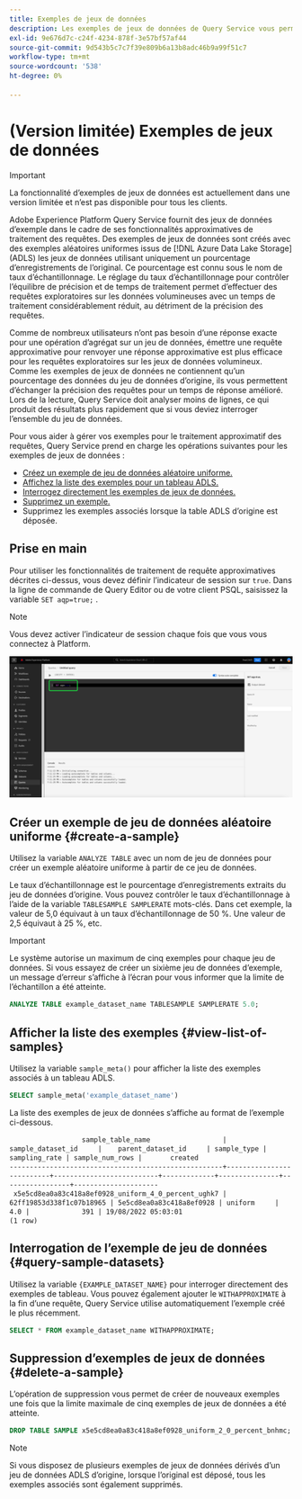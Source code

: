 ```yaml
---
title: Exemples de jeux de données
description: Les exemples de jeux de données de Query Service vous permettent de mener des requêtes exploratoires sur les données volumineuses avec un temps de traitement considérablement réduit au prix de la précision des requêtes. Ce guide fournit des informations sur la gestion de vos exemples pour le traitement approximatif des requêtes.
exl-id: 9e676d7c-c24f-4234-878f-3e57bf57af44
source-git-commit: 9d543b5c7c7f39e809b6a13b8adc46b9a99f51c7
workflow-type: tm+mt
source-wordcount: '538'
ht-degree: 0%

---
```


# (Version limitée) Exemples de jeux de données

>[!IMPORTANT]
>
>La fonctionnalité d’exemples de jeux de données est actuellement dans une version limitée et n’est pas disponible pour tous les clients.

Adobe Experience Platform Query Service fournit des jeux de données d’exemple dans le cadre de ses fonctionnalités approximatives de traitement des requêtes. Des exemples de jeux de données sont créés avec des exemples aléatoires uniformes issus de [!DNL Azure Data Lake Storage] (ADLS) les jeux de données utilisant uniquement un pourcentage d’enregistrements de l’original. Ce pourcentage est connu sous le nom de taux d’échantillonnage. Le réglage du taux d’échantillonnage pour contrôler l’équilibre de précision et de temps de traitement permet d’effectuer des requêtes exploratoires sur les données volumineuses avec un temps de traitement considérablement réduit, au détriment de la précision des requêtes.

Comme de nombreux utilisateurs n’ont pas besoin d’une réponse exacte pour une opération d’agrégat sur un jeu de données, émettre une requête approximative pour renvoyer une réponse approximative est plus efficace pour les requêtes exploratoires sur les jeux de données volumineux. Comme les exemples de jeux de données ne contiennent qu’un pourcentage des données du jeu de données d’origine, ils vous permettent d’échanger la précision des requêtes pour un temps de réponse amélioré. Lors de la lecture, Query Service doit analyser moins de lignes, ce qui produit des résultats plus rapidement que si vous deviez interroger l’ensemble du jeu de données.

Pour vous aider à gérer vos exemples pour le traitement approximatif des requêtes, Query Service prend en charge les opérations suivantes pour les exemples de jeux de données :

- [Créez un exemple de jeu de données aléatoire uniforme.](#create-a-sample)
- [Affichez la liste des exemples pour un tableau ADLS.](#view-list-of-samples)
- [Interrogez directement les exemples de jeux de données.](#query-sample-datasets)
- [Supprimez un exemple.](#delete-a-sample)
- Supprimez les exemples associés lorsque la table ADLS d’origine est déposée.

## Prise en main

Pour utiliser les fonctionnalités de traitement de requête approximatives décrites ci-dessus, vous devez définir l’indicateur de session sur `true`. Dans la ligne de commande de Query Editor ou de votre client PSQL, saisissez la variable `SET aqp=true;` .

>[!NOTE]
>
>Vous devez activer l’indicateur de session chaque fois que vous vous connectez à Platform.

![L’éditeur de requêtes avec la commande &quot;SET aqp=true;&quot; mise en surbrillance.](../images/sql/set-session-flag.png)

## Créer un exemple de jeu de données aléatoire uniforme {#create-a-sample}

Utilisez la variable `ANALYZE TABLE` avec un nom de jeu de données pour créer un exemple aléatoire uniforme à partir de ce jeu de données.

Le taux d’échantillonnage est le pourcentage d’enregistrements extraits du jeu de données d’origine. Vous pouvez contrôler le taux d’échantillonnage à l’aide de la variable `TABLESAMPLE SAMPLERATE` mots-clés. Dans cet exemple, la valeur de 5,0 équivaut à un taux d’échantillonnage de 50 %. Une valeur de 2,5 équivaut à 25 %, etc.

>[!IMPORTANT]
>
>Le système autorise un maximum de cinq exemples pour chaque jeu de données. Si vous essayez de créer un sixième jeu de données d’exemple, un message d’erreur s’affiche à l’écran pour vous informer que la limite de l’échantillon a été atteinte.

```sql
ANALYZE TABLE example_dataset_name TABLESAMPLE SAMPLERATE 5.0;
```

## Afficher la liste des exemples {#view-list-of-samples}

Utilisez la variable `sample_meta()` pour afficher la liste des exemples associés à un tableau ADLS.

```sql
SELECT sample_meta('example_dataset_name')
```

La liste des exemples de jeux de données s’affiche au format de l’exemple ci-dessous.

```shell
                  sample_table_name                  |    sample_dataset_id     |    parent_dataset_id     | sample_type | sampling_rate | sample_num_rows |       created      
-----------------------------------------------------+--------------------------+--------------------------+-------------+---------------+-----------------+---------------------
 x5e5cd8ea0a83c418a8ef0928_uniform_4_0_percent_ughk7 | 62ff19853d338f1c07b18965 | 5e5cd8ea0a83c418a8ef0928 | uniform     |           4.0 |             391 | 19/08/2022 05:03:01
(1 row)
```

## Interrogation de l’exemple de jeu de données {#query-sample-datasets}

Utilisez la variable `{EXAMPLE_DATASET_NAME}` pour interroger directement des exemples de tableau. Vous pouvez également ajouter le `WITHAPPROXIMATE` à la fin d’une requête, Query Service utilise automatiquement l’exemple créé le plus récemment.

```sql
SELECT * FROM example_dataset_name WITHAPPROXIMATE;
```

## Suppression d’exemples de jeux de données {#delete-a-sample}

L’opération de suppression vous permet de créer de nouveaux exemples une fois que la limite maximale de cinq exemples de jeux de données a été atteinte.

```sql
DROP TABLE SAMPLE x5e5cd8ea0a83c418a8ef0928_uniform_2_0_percent_bnhmc;
```

>[!NOTE]
>
>Si vous disposez de plusieurs exemples de jeux de données dérivés d’un jeu de données ADLS d’origine, lorsque l’original est déposé, tous les exemples associés sont également supprimés.
